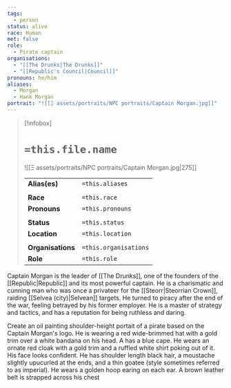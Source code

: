 ```yaml
---
tags:
  - person
status: alive
race: Human
met: false
role:
  - Pirate captain
organisations:
  - "[[The Drunks|The Drunks]]"
  - "[[Republic's Council|Council]]"
pronouns: he/him
aliases:
  - Morgan
  - Hank Morgan
portrait: "![[Ξ assets/portraits/NPC portraits/Captain Morgan.jpg]]"
---
```


> [!infobox] 
> 
> # `=this.file.name`
> ![[Ξ assets/portraits/NPC portraits/Captain Morgan.jpg|275]]
> 
> | | |
> | --- | --- |
> | **Alias(es)** | `=this.aliases` |
> | | | 
> | **Race** | `=this.race` |
> | **Pronouns** | `=this.pronouns` |
> | | | 
> | **Status** | `=this.status` | 
> | **Location** | `=this.location` |
> | | | 
> | **Organisations** | `=this.organisations` |
> | **Role** | `=this.role` |

Captain Morgan is the leader of [[The Drunks]], one of the founders of the [[Republic|Republic]] and its most powerful captain. He is a charismatic and cunning man who was once a privateer for the [[Steorr|Steorrian Crown]], raiding [[Selvea (city)|Selvean]] targets. He turned to piracy after the end of the war, feeling betrayed by his former employer. He is a master of strategy and tactics, and has a reputation for being ruthless and daring.

Create an oil painting shoulder-height portait of a pirate based on the Captain Morgan's logo. He is wearing a red wide-brimmed hat with a gold trim over a white bandana on his head. A has a blue cape. He wears an ornate red cloak with a gold trim and a ruffled white shirt poking out of it. His face looks confident. He has shoulder length black hair, a moustache slightly upucurled at the ends, and a thin goatee (style sometimes referred to as imperial). He wears a golden hoop earing on each ear. A brown leather belt is strapped across his chest